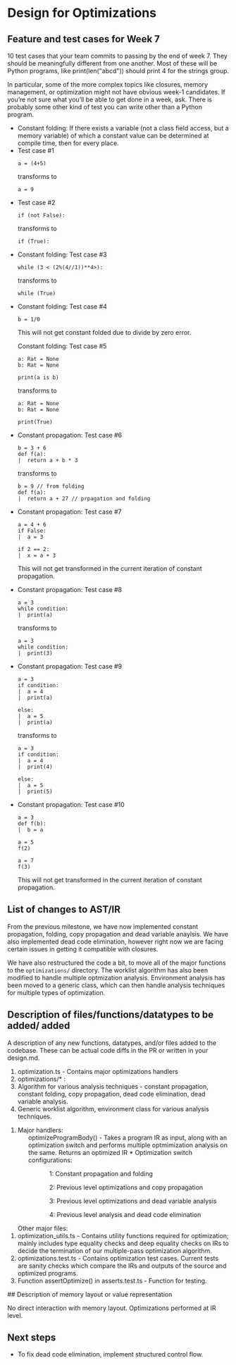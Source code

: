 # Design for Optimizations

## Feature and test cases for Week 7

10 test cases that your team commits to passing by the end of week 7. They should be 
meaningfully different from one another. Most of these will be Python programs, like 
print(len("abcd")) should print 4 for the strings group.

In particular, some of the more complex topics like closures, memory management, or 
optimization might not have obvious week-1 candidates. If you’re not sure what you’ll 
be able to get done in a week, ask. There is probably some other kind of test you can 
write other than a Python program.

<ul>
<li>
Constant folding:
If there exists a variable (not a class field access, but a memory variable) of which a constant value can be determined at compile time,
then for every place.

<li>
Test case #1 

```
a = (4+5)
```
transforms to 

```
a = 9
```
</li>
<li>
Test case #2

```
if (not False):
```
transforms to 

```
if (True):
```

</li>
<li>
Constant folding:
Test case #3

```
while (3 < (2%(4//1))**4>):
```
transforms to

```
while (True)
```
</li>

<li>
Constant folding:
Test case #4

```
b = 1/0
```
This will not get constant folded due to divide by zero error.
</li>

Constant folding:
Test case #5

```
a: Rat = None
b: Rat = None

print(a is b)
```
transforms to

```
a: Rat = None
b: Rat = None

print(True)
```
</li>

<li>
Constant propagation:
Test case #6

```
b = 3 + 6
def f(a):
|  return a + b * 3
```
transforms to 

```
b = 9 // from folding
def f(a):
|  return a + 27 // prpagation and folding 
```
</li>
<li>
Constant propagation:
Test case #7

```
a = 4 + 6
if False:
|  a = 3

if 2 == 2:
|  x = a + 3
```
This will not get transformed in the current iteration of constant propagation.
</li>
<li>
Constant propagation:
Test case #8

```
a = 3
while condition:
|  print(a)
```
transforms to

```
a = 3
while condition:
|  print(3)
```
</li>
<li>
Constant propagation:
Test case #9

```
a = 3
if condition:
|  a = 4
|  print(a)

else:
|  a = 5
|  print(a)
```
transforms to

```
a = 3
if condition:
|  a = 4
|  print(4)

else:
|  a = 5
|  print(5)
```
</li>

<li>
Constant propagation:
Test case #10

```
a = 3
def f(b):
|  b = a

a = 5
f(2)

a = 7
f(3)
```
This will not get transformed in the current iteration of constant propagation.
</li>
</ul>

## List of changes to AST/IR

From the previous milestone, we have now implemented constant propagation, folding, copy propagation and dead variable anaylsis. We have also implemented dead code elimination, however right now we are facing certain issues in getting it compatible with closures.

We have also restructured the code a bit, to move all of the major functions to the `optimizations/` directory. The worklist algorithm has also been modified to handle multiple optmization analysis. Environment analysis has been moved to a generic class, which can then handle analysis techniques for multiple types of optimization.

## Description of files/functions/datatypes to be added/ added

A description of any new functions, datatypes, and/or files added to the codebase. 
These can be actual code diffs in the PR or written in your design.md.
<ol>
    <li>optimization.ts - Contains major optimizations handlers
    </li>
    <li>optimizations/* :
        <li>
            Algorithm for various analysis techniques - constant propagation, constant folding, copy propagation, 
            dead code elimination, dead variable analysis.
        </li>
        <li>
            Generic worklist algorithm, environment class for various analysis techniques.
        </li>
    </li>
</ol>
<ol>
    <li>
        Major handlers:
            <ul>
                optimizeProgramBody() - Takes a program IR as input, along with an optimization switch and performs multiple optmimization analysis on the same. Returns an optimized IR
                    * Optimization switch configurations:
                    <ul>
                        <ul>1: Constant propagation and folding</ul>
                        <ul>2: Previous level optimizations and copy propagation</ul>
                        <ul>3: Previous level optimizations and dead variable analysis</ul>
                        <ul>4: Previous level analysis and dead code elimination</ul>
                    </ul>
            </ul>
    </li>
</ol>

<ol>
    Other major files:
    <li>optimization_utils.ts - Contains utility functions required for optimization; mainly includes type equality checks and deep equality checks on IRs to decide the termination of our multiple-pass optimization algorithm.
    </li>
    <li>optimizations.test.ts - Contains optimization test cases. Current tests are sanity checks which compare the IRs and outputs of the source and optimized programs.
    </li>
    <li>Function assertOptimize() in asserts.test.ts - Function for testing.
    </li>
</ol>
## Description of memory layout or value representation

No direct interaction with memory layout. Optimizations performed at IR level.


## Next steps
- To fix dead code elimination, implement structured control flow.